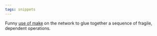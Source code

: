 ```yaml
---
tags: snippets
---
```


Funny [use of make](http://teddziuba.com/2011/02/stupid-unix-tricks-workflow-control-with-gnu-make.html) on the network to glue together a sequence of fragile, dependent operations.
